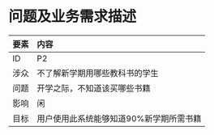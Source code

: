 #  问题及业务需求描述












| 要素 | 内容 |
| --- | :--- |
| ID | P2 |
| 涉众 | 不了解新学期用哪些教科书的学生 |
| 问题 | 开学之际，不知道该买哪些书籍 |
| 影响 | 闲 |
| 目标 | 用户使用此系统能够知道90%新学期所需书籍 |





